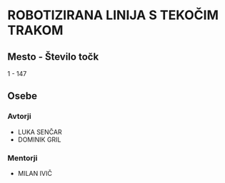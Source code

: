 # ROBOTIZIRANA LINIJA S TEKOČIM TRAKOM
## Mesto - Število točk
1 - 147
## Osebe
### Avtorji
 * LUKA SENČAR
 * DOMINIK GRIL
### Mentorji
 * MILAN IVIČ